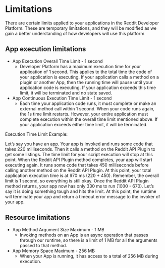# Limitations

There are certain limits applied to your applications in the Reddit Developer Platform. These are temporary limitations, and they will be modified as we gain a better understanding of how developers will use this platform.

## App execution limitations

- App Execution Overall Time Limit - 1 second
  - Developer Platform has a maximum execution time for your application of 1 second. This
    applies to the total time the code of your application is executing. If your application calls a
    method on a plugin or another App, then the running time will pause until your application code
    is executing. If your application exceeds this time limit, it will be terminated and no state
    saved.
- App Continuous Execution Time Limit - 1 second
  - Each time your application code runs, it must complete or make an external method call within 1
    second. When your code runs again, the 1s time limit restarts. However, your entire
    application must complete execution within the overall time limit mentioned above. If your
    application exceeds either time limit, it will be terminated.

Execution Time Limit Example:

Let’s say you have an app. Your app is invoked and runs some code that takes 220 milliseconds.
Then it calls a method on the Reddit API Plugin to get some listings. The time limit for your
script execution will stop at this point. When the Reddit API Plugin method completes, your app will
start executing again. It runs some code that takes 450 milliseconds before calling another method on
the Reddit API Plugin. At this point, your total application execution time is at 670 ms (220 + 450).
Remember, the overall limit is 1 second, so everything is still okay. Once the Reddit API Plugin
method returns, your app now has only 330 ms to run (1000 - 670). Let’s say it is doing something tough
and hits the limit. At this point, the runtime will terminate your app and return a timeout error
message to the invoker of your app.

## Resource limitations

- App Method Argument Size Maximum - 1 MB
  - Invoking methods on an App is an async operation that passes through our runtime, so there is a
    limit of 1 MB for all the arguments passed to that method.
- App Memory Space Maximum - 256 MB
  - When your App is running, it has access to a total of 256 MB during execution.
